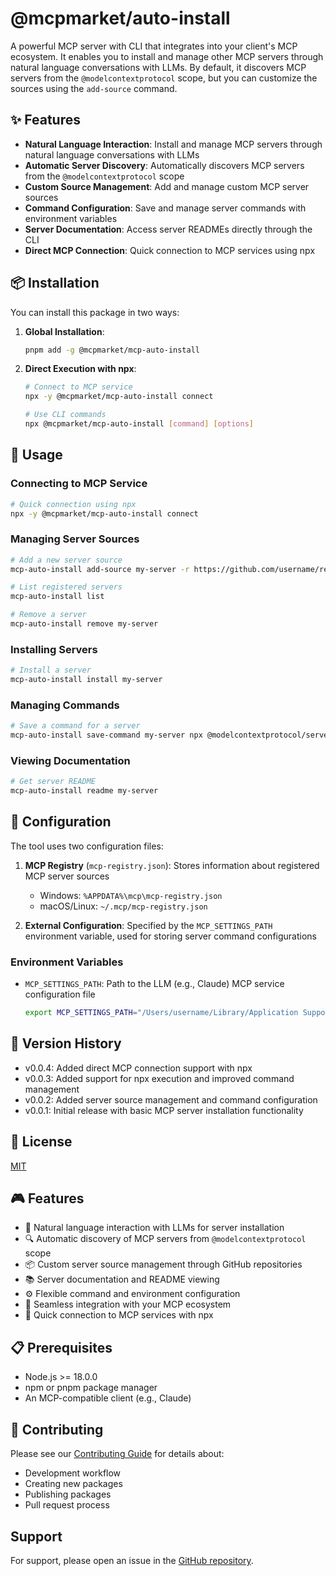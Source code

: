 # @mcpmarket/auto-install

A powerful MCP server with CLI that integrates into your client's MCP ecosystem. It enables you to install and manage other MCP servers through natural language conversations with LLMs. By default, it discovers MCP servers from the `@modelcontextprotocol` scope, but you can customize the sources using the `add-source` command.

## ✨ Features

- **Natural Language Interaction**: Install and manage MCP servers through natural language conversations with LLMs
- **Automatic Server Discovery**: Automatically discovers MCP servers from the `@modelcontextprotocol` scope
- **Custom Source Management**: Add and manage custom MCP server sources
- **Command Configuration**: Save and manage server commands with environment variables
- **Server Documentation**: Access server READMEs directly through the CLI
- **Direct MCP Connection**: Quick connection to MCP services using npx

## 📦 Installation

You can install this package in two ways:

1. **Global Installation**:

   ```bash
   pnpm add -g @mcpmarket/mcp-auto-install
   ```

2. **Direct Execution with npx**:

   ```bash
   # Connect to MCP service
   npx -y @mcpmarket/mcp-auto-install connect

   # Use CLI commands
   npx @mcpmarket/mcp-auto-install [command] [options]
   ```

## 🚀 Usage

### Connecting to MCP Service

```bash
# Quick connection using npx
npx -y @mcpmarket/mcp-auto-install connect
```

### Managing Server Sources

```bash
# Add a new server source
mcp-auto-install add-source my-server -r https://github.com/username/repo -c "npx @modelcontextprotocol/server-name" -d "My MCP Server"

# List registered servers
mcp-auto-install list

# Remove a server
mcp-auto-install remove my-server
```

### Installing Servers

```bash
# Install a server
mcp-auto-install install my-server
```

### Managing Commands

```bash
# Save a command for a server
mcp-auto-install save-command my-server npx @modelcontextprotocol/server-name --port 3000 --env NODE_ENV=production
```

### Viewing Documentation

```bash
# Get server README
mcp-auto-install readme my-server
```

## 🔧 Configuration

The tool uses two configuration files:

1. **MCP Registry** (`mcp-registry.json`): Stores information about registered MCP server sources

   - Windows: `%APPDATA%\mcp\mcp-registry.json`
   - macOS/Linux: `~/.mcp/mcp-registry.json`

2. **External Configuration**: Specified by the `MCP_SETTINGS_PATH` environment variable, used for storing server command configurations

### Environment Variables

- `MCP_SETTINGS_PATH`: Path to the LLM (e.g., Claude) MCP service configuration file
  ```bash
  export MCP_SETTINGS_PATH="/Users/username/Library/Application Support/Claude/claude_desktop_config.json"
  ```

## 📝 Version History

- v0.0.4: Added direct MCP connection support with npx
- v0.0.3: Added support for npx execution and improved command management
- v0.0.2: Added server source management and command configuration
- v0.0.1: Initial release with basic MCP server installation functionality

## 📜 License

[MIT](./LICENSE)

## 🎮 Features

- 🤖 Natural language interaction with LLMs for server installation
- 🔍 Automatic discovery of MCP servers from `@modelcontextprotocol` scope
- 📦 Custom server source management through GitHub repositories
- 📚 Server documentation and README viewing
- ⚙️ Flexible command and environment configuration
- 🔄 Seamless integration with your MCP ecosystem
- 🔌 Quick connection to MCP services with npx

## 📋 Prerequisites

- Node.js >= 18.0.0
- npm or pnpm package manager
- An MCP-compatible client (e.g., Claude)

## 🤝 Contributing

Please see our [Contributing Guide](../../CONTRIBUTING.md) for details about:

- Development workflow
- Creating new packages
- Publishing packages
- Pull request process

## Support

For support, please open an issue in the [GitHub repository](https://github.com/anthropics/mcp-auto-install/issues).
